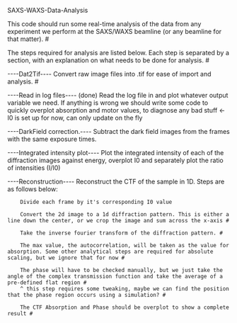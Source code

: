 SAXS-WAXS-Data-Analysis

This code should run some real-time analysis of the data from any experiment we perform at the SAXS/WAXS beamline (or any beamline for that matter). #

The steps required for analysis are listed below. Each step is separated by a section, with an explanation on what needs to be done for analysis. #

----Dat2Tif----
    Convert raw image files into .tif for ease of import and analysis. #

----Read in log files---- (done)
    Read the log file in and plot whatever output variable we need.
    If anything is wrong we should write some code to quickly overplot absorption and motor values, to diagnose any bad stuff  <- I0 is set up for now, can only update on the fly

----DarkField correction.----
    Subtract the dark field images from the frames with the same exposure times.


----Integrated intensity plot----
    Plot the integrated intensity of each of the diffraction images against energy, overplot I0 and separately plot the ratio of intensities (I/I0)


----Reconstruction----
    Reconstruct the CTF of the sample in 1D. Steps are as follows below:

        Divide each frame by it's corresponding I0 value

        Convert the 2d image to a 1d diffraction pattern. This is either a line down the center, or we crop the image and sum across the x-axis #

        Take the inverse fourier transform of the diffraction pattern. #

        The max value, the autocorrelation, will be taken as the value for absorption. Some other analytical steps are required for absolute scaling, but we ignore that for now #

        The phase will have to be checked manually, but we just take the angle of the complex transmission function and take the average of a pre-defined flat region #
        ^ this step requires some tweaking, maybe we can find the position that the phase region occurs using a simulation? #

        The CTF Absorption and Phase should be overplot to show a complete result #
